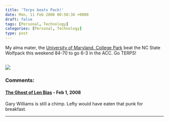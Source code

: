 ```yaml
---
title: 'Terps beats Pack!'
date: Mon, 11 Feb 2008 00:50:36 +0000
draft: false
tags: [Personal, Technology]
categories: [Personal, Technology]
type: post
---
```


My alma mater, the [University of Maryland, College Park](http://www.umd.edu/) beat the NC State Wolfpack this weekend 84-70 to go 6-3 in the ACC. Go TERPS!

![](http://graphics.fansonly.com/photos/schools/md/nonsport/testudo-250w.jpg)
---
### Comments:
#### [The Ghost of Len Bias]( "gdk@redhat.com") - <time datetime="2008-02-11 13:19:14">Feb 1, 2008</time>

Gary Williams is still a chimp. Lefty would have eaten that punk for breakfast.
<hr />
